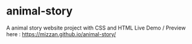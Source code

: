 # animal-story
A animal story website project with CSS and HTML
Live Demo / Preview here : https://mizzan.github.io/animal-story/
